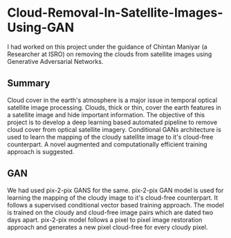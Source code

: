 # Cloud-Removal-In-Satellite-Images-Using-GAN

I had worked on this project under the guidance of Chintan Maniyar (a Researcher at ISRO) on removing the clouds from satellite images using Generative Adversarial Networks.

## Summary
Cloud cover in the earth's atmosphere is a major issue in temporal optical satellite image processing. Clouds, thick or thin, cover the earth features in a satellite image and hide important information. The objective of this project is to develop a deep learning based automated pipeline to remove cloud cover from optical satellite imagery. Conditional GANs architecture is used to learn the mapping of the cloudy satellite image to it's cloud-free counterpart. A novel augmented and computationally efficient training approach is suggested.


## GAN
We had used pix-2-pix GANS for the same.
pix-2-pix GAN model is used for learning the mapping of the cloudy image to it's cloud-free counterpart. It follows a supervised conditional vector based training approach. The model is trained on the cloudy and cloud-free image pairs which are dated two days apart. pix-2-pix model follows a pixel to pixel image restoration approach and generates a new pixel cloud-free for every cloudy pixel.